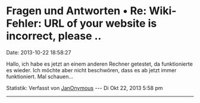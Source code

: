 Fragen und Antworten • Re: Wiki-Fehler: URL of your website is incorrect, please ..
===================================================================================

Date: 2013-10-22 18:58:27

Hallo, ich habe es jetzt an einem anderen Rechner getestet, da
funktionierte es wieder. Ich möchte aber nicht beschwören, dass es ab
jetzt immer funktioniert. Mal schauen\...

Statistik: Verfasst von
[JanOnymous](http://forum.yacy-websuche.de/memberlist.php?mode=viewprofile&u=9005)
--- Di Okt 22, 2013 5:58 pm

------------------------------------------------------------------------

